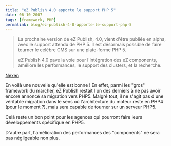 ```yaml
---
title: "eZ Publish 4.0 apporte le support PHP 5"
date: 06-10-2007
tags: [framework, PHP]
permalink: blog/ez-publish-4-0-apporte-le-support-php-5
---
```

> La prochaine version de eZ Publish, 4.0, vient d'être publiée en alpha, avec le support attendu de PHP 5. Il est désormais possible de faire tourner le célèbre CMS sur une plate-forme PHP 5.
> 
> eZ Publish 4.0 pave la voie pour l'intégration des eZ components, améliore les performances, le support des clusters, et la recherche.

[Nexen](http://www.nexen.net/actualites/php/17645-ez_publish_4.0_apporte_le_support_php_5.php)

En voilà une nouvelle qu'elle est bonne ! En effet, parmi les "gros" framework du marcher, eZ Publish restait l'un des derniers à ne pas avoir encore annoncé sa migration vers PHP5. Malgré tout, il ne s'agit pas d'une véritable migration dans le sens où l'architecture du moteur reste en PHP4 (pour le moment ?), mais sera capable de tourner sur un serveur PHP5.

Celà reste un bon point pour les agences qui pourront faire leurs développements spécifique en PHP5.

D'autre part, l'amélioration des performances des "components" ne sera pas négligeable non plus.
